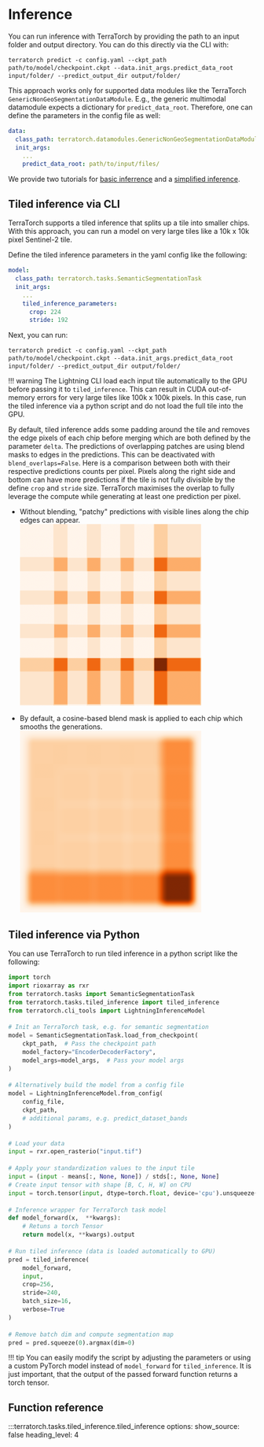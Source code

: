 
# Inference

You can run inference with TerraTorch by providing the path to an input folder and output directory. 
You can do this directly via the CLI with:
```shell
terratorch predict -c config.yaml --ckpt_path path/to/model/checkpoint.ckpt --data.init_args.predict_data_root input/folder/ --predict_output_dir output/folder/ 
```

This approach works only for supported data modules like the TerraTorch `GenericNonGeoSegmentationDataModule`. 
E.g., the generic multimodal datamodule expects a dictionary for `predict_data_root`.
Therefore, one can define the parameters in the config file as well:

```yaml
data:
  class_path: terratorch.datamodules.GenericNonGeoSegmentationDataModule
  init_args:
    ...
    predict_data_root: path/to/input/files/
```

We provide two tutorials for [basic inferrence](../tutorials/basic_inference_burn_scars.md) and a [simplified inference](../tutorials/burn_scars_inference_simplified.md).

## Tiled inference via CLI

TerraTorch supports a tiled inference that splits up a tile into smaller chips. With this approach, you can run a model on very large tiles like a 10k x 10k pixel Sentinel-2 tile. 

Define the tiled inference parameters in the yaml config like the following:
```yaml
model:
  class_path: terratorch.tasks.SemanticSegmentationTask
  init_args:
    ...
    tiled_inference_parameters:
      crop: 224
      stride: 192
```

Next, you can run:
```shell
terratorch predict -c config.yaml --ckpt_path path/to/model/checkpoint.ckpt --data.init_args.predict_data_root input/folder/ --predict_output_dir output/folder/
```

!!! warning
    The Lightning CLI load each input tile automatically to the GPU before passing it to `tiled_inference`. 
    This can result in CUDA out-of-memory errors for very large tiles like 100k x 100k pixels. 
    In this case, run the tiled inference via a python script and do not load the full tile into the GPU.

By default, tiled inference adds some padding around the tile and removes the edge pixels of each chip before merging which are both defined by the parameter `delta`.
The predictions of overlapping patches are using blend masks to edges in the predictions. This can be deactivated with `blend_overlaps=False`. 
Here is a comparison between both with their respective predictions counts per pixel. 
Pixels along the right side and bottom can have more predictions if the tile is not fully divisible by the define `crop` and `stride` size.
TerraTorch maximises the overlap to fully leverage the compute while generating at least one prediction per pixel.

<div class="grid cards" markdown>

- Without blending, "patchy" predictions with visible lines along the chip edges can appear.
  ![non_blend_mask.png](..%2Ffigs%2Fnon_blend_mask.png)
 
- By default, a cosine-based blend mask is applied to each chip which smooths the generations.  
  ![blend_mask.png](..%2Ffigs%2Fblend_mask.png)

</div>


## Tiled inference via Python

You can use TerraTorch to run tiled inference in a python script like the following:

```python
import torch
import rioxarray as rxr
from terratorch.tasks import SemanticSegmentationTask
from terratorch.tasks.tiled_inference import tiled_inference
from terratorch.cli_tools import LightningInferenceModel

# Init an TerraTorch task, e.g. for semantic segmentation
model = SemanticSegmentationTask.load_from_checkpoint(
    ckpt_path,  # Pass the checkpoint path
    model_factory="EncoderDecoderFactory",
    model_args=model_args,  # Pass your model args
)

# Alternatively build the model from a config file
model = LightningInferenceModel.from_config(
    config_file, 
    ckpt_path, 
    # additional params, e.g. predict_dataset_bands
)

# Load your data
input = rxr.open_rasterio("input.tif")

# Apply your standardization values to the input tile
input = (input - means[:, None, None]) / stds[:, None, None]
# Create input tensor with shape [B, C, H, W] on CPU
input = torch.tensor(input, dtype=torch.float, device='cpu').unsqueeze(0)

# Inference wrapper for TerraTorch task model
def model_forward(x,  **kwargs):
    # Retuns a torch Tensor
    return model(x, **kwargs).output

# Run tiled inference (data is loaded automatically to GPU)
pred = tiled_inference(
    model_forward, 
    input, 
    crop=256, 
    stride=240, 
    batch_size=16, 
    verbose=True
)

# Remove batch dim and compute segmentation map
pred = pred.squeeze(0).argmax(dim=0)
```
 
!!! tip
    You can easily modify the script by adjusting the parameters or using a custom PyTorch model instead of `model_forward` for `tiled_inference`.
    It is just important, that the output of the passed forward function returns a torch tensor.

## Function reference

:::terratorch.tasks.tiled_inference.tiled_inference
    options:
        show_source: false
        heading_level: 4
